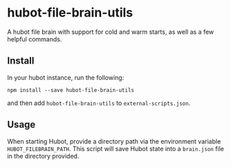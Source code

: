 # hubot-file-brain-utils
A hubot file brain with support for cold and warm starts, as well as a few helpful commands.

## Install
In your hubot instance, run the following:
```
npm install --save hubot-file-brain-utils
```
and then add `hubot-file-brain-utils` to `external-scripts.json`.

## Usage
When starting Hubot, provide a directory path via the environment variable `HUBOT_FILEBRAIN_PATH`. This script will save Hubot state into a `brain.json` file in the directory provided.
